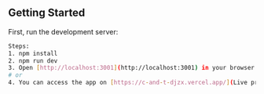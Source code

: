 ## Getting Started

First, run the development server:

```bash
Steps:
1. npm install
2. npm run dev
3. Open [http://localhost:3001](http://localhost:3001) in your browser
# or 
4. You can access the app on [https://c-and-t-djzx.vercel.app/](Live preview)!
```
